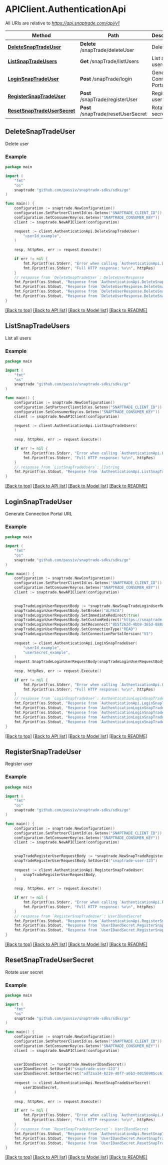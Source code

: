 # APIClient.AuthenticationApi

All URIs are relative to *https://api.snaptrade.com/api/v1*

Method | Path | Description
------------- | ------------- | -------------
[**DeleteSnapTradeUser**](AuthenticationApi.md#DeleteSnapTradeUser) | **Delete** /snapTrade/deleteUser | Delete user
[**ListSnapTradeUsers**](AuthenticationApi.md#ListSnapTradeUsers) | **Get** /snapTrade/listUsers | List all users
[**LoginSnapTradeUser**](AuthenticationApi.md#LoginSnapTradeUser) | **Post** /snapTrade/login | Generate Connection Portal URL
[**RegisterSnapTradeUser**](AuthenticationApi.md#RegisterSnapTradeUser) | **Post** /snapTrade/registerUser | Register user
[**ResetSnapTradeUserSecret**](AuthenticationApi.md#ResetSnapTradeUserSecret) | **Post** /snapTrade/resetUserSecret | Rotate user secret



## DeleteSnapTradeUser

Delete user



### Example

```go
package main

import (
    "fmt"
    "os"
    snaptrade "github.com/passiv/snaptrade-sdks/sdks/go"
)

func main() {
    configuration := snaptrade.NewConfiguration()
    configuration.SetPartnerClientId(os.Getenv("SNAPTRADE_CLIENT_ID"))
    configuration.SetConsumerKey(os.Getenv("SNAPTRADE_CONSUMER_KEY"))
    client := snaptrade.NewAPIClient(configuration)

    request := client.AuthenticationApi.DeleteSnapTradeUser(
        "userId_example",
    )
    
    resp, httpRes, err := request.Execute()

    if err != nil {
        fmt.Fprintf(os.Stderr, "Error when calling `AuthenticationApi.DeleteSnapTradeUser``: %v\n", err)
        fmt.Fprintf(os.Stderr, "Full HTTP response: %v\n", httpRes)
    }
    // response from `DeleteSnapTradeUser`: DeleteUserResponse
    fmt.Fprintf(os.Stdout, "Response from `AuthenticationApi.DeleteSnapTradeUser`: %v\n", resp)
    fmt.Fprintf(os.Stdout, "Response from `DeleteUserResponse.DeleteSnapTradeUser.Status`: %v\n", *resp.Status)
    fmt.Fprintf(os.Stdout, "Response from `DeleteUserResponse.DeleteSnapTradeUser.Detail`: %v\n", *resp.Detail)
    fmt.Fprintf(os.Stdout, "Response from `DeleteUserResponse.DeleteSnapTradeUser.UserId`: %v\n", *resp.UserId)
}
```

[[Back to top]](#) [[Back to API list]](../README.md#documentation-for-api-endpoints)
[[Back to Model list]](../README.md#documentation-for-models)
[[Back to README]](../README.md)


## ListSnapTradeUsers

List all users



### Example

```go
package main

import (
    "fmt"
    "os"
    snaptrade "github.com/passiv/snaptrade-sdks/sdks/go"
)

func main() {
    configuration := snaptrade.NewConfiguration()
    configuration.SetPartnerClientId(os.Getenv("SNAPTRADE_CLIENT_ID"))
    configuration.SetConsumerKey(os.Getenv("SNAPTRADE_CONSUMER_KEY"))
    client := snaptrade.NewAPIClient(configuration)

    request := client.AuthenticationApi.ListSnapTradeUsers(
    )
    
    resp, httpRes, err := request.Execute()

    if err != nil {
        fmt.Fprintf(os.Stderr, "Error when calling `AuthenticationApi.ListSnapTradeUsers``: %v\n", err)
        fmt.Fprintf(os.Stderr, "Full HTTP response: %v\n", httpRes)
    }
    // response from `ListSnapTradeUsers`: []string
    fmt.Fprintf(os.Stdout, "Response from `AuthenticationApi.ListSnapTradeUsers`: %v\n", resp)
}
```

[[Back to top]](#) [[Back to API list]](../README.md#documentation-for-api-endpoints)
[[Back to Model list]](../README.md#documentation-for-models)
[[Back to README]](../README.md)


## LoginSnapTradeUser

Generate Connection Portal URL



### Example

```go
package main

import (
    "fmt"
    "os"
    snaptrade "github.com/passiv/snaptrade-sdks/sdks/go"
)

func main() {
    configuration := snaptrade.NewConfiguration()
    configuration.SetPartnerClientId(os.Getenv("SNAPTRADE_CLIENT_ID"))
    configuration.SetConsumerKey(os.Getenv("SNAPTRADE_CONSUMER_KEY"))
    client := snaptrade.NewAPIClient(configuration)

    
    snapTradeLoginUserRequestBody := *snaptrade.NewSnapTradeLoginUserRequestBody()
    snapTradeLoginUserRequestBody.SetBroker("ALPACA")
    snapTradeLoginUserRequestBody.SetImmediateRedirect(true)
    snapTradeLoginUserRequestBody.SetCustomRedirect("https://snaptrade.com")
    snapTradeLoginUserRequestBody.SetReconnect("8b5f262d-4bb9-365d-888a-202bd3b15fa1")
    snapTradeLoginUserRequestBody.SetConnectionType("READ")
    snapTradeLoginUserRequestBody.SetConnectionPortalVersion("V3")
    
    request := client.AuthenticationApi.LoginSnapTradeUser(
        "userId_example",
        "userSecret_example",
    )
    request.SnapTradeLoginUserRequestBody(snapTradeLoginUserRequestBody)
    
    resp, httpRes, err := request.Execute()

    if err != nil {
        fmt.Fprintf(os.Stderr, "Error when calling `AuthenticationApi.LoginSnapTradeUser``: %v\n", err)
        fmt.Fprintf(os.Stderr, "Full HTTP response: %v\n", httpRes)
    }
    // response from `LoginSnapTradeUser`: AuthenticationLoginSnapTradeUser200Response
    fmt.Fprintf(os.Stdout, "Response from `AuthenticationApi.LoginSnapTradeUser`: %v\n", resp)
    fmt.Fprintf(os.Stdout, "Response from `AuthenticationLoginSnapTradeUser200Response.LoginSnapTradeUser.RedirectURI`: %v\n", *resp.RedirectURI)
    fmt.Fprintf(os.Stdout, "Response from `AuthenticationLoginSnapTradeUser200Response.LoginSnapTradeUser.SessionId`: %v\n", *resp.SessionId)
    fmt.Fprintf(os.Stdout, "Response from `AuthenticationLoginSnapTradeUser200Response.LoginSnapTradeUser.EncryptedSharedKey`: %v\n", *resp.EncryptedSharedKey)
    fmt.Fprintf(os.Stdout, "Response from `AuthenticationLoginSnapTradeUser200Response.LoginSnapTradeUser.EncryptedMessageData`: %v\n", *resp.EncryptedMessageData)
}
```

[[Back to top]](#) [[Back to API list]](../README.md#documentation-for-api-endpoints)
[[Back to Model list]](../README.md#documentation-for-models)
[[Back to README]](../README.md)


## RegisterSnapTradeUser

Register user



### Example

```go
package main

import (
    "fmt"
    "os"
    snaptrade "github.com/passiv/snaptrade-sdks/sdks/go"
)

func main() {
    configuration := snaptrade.NewConfiguration()
    configuration.SetPartnerClientId(os.Getenv("SNAPTRADE_CLIENT_ID"))
    configuration.SetConsumerKey(os.Getenv("SNAPTRADE_CONSUMER_KEY"))
    client := snaptrade.NewAPIClient(configuration)

    
    snapTradeRegisterUserRequestBody := *snaptrade.NewSnapTradeRegisterUserRequestBody()
    snapTradeRegisterUserRequestBody.SetUserId("snaptrade-user-123")
    
    request := client.AuthenticationApi.RegisterSnapTradeUser(
        snapTradeRegisterUserRequestBody,
    )
    
    resp, httpRes, err := request.Execute()

    if err != nil {
        fmt.Fprintf(os.Stderr, "Error when calling `AuthenticationApi.RegisterSnapTradeUser``: %v\n", err)
        fmt.Fprintf(os.Stderr, "Full HTTP response: %v\n", httpRes)
    }
    // response from `RegisterSnapTradeUser`: UserIDandSecret
    fmt.Fprintf(os.Stdout, "Response from `AuthenticationApi.RegisterSnapTradeUser`: %v\n", resp)
    fmt.Fprintf(os.Stdout, "Response from `UserIDandSecret.RegisterSnapTradeUser.UserId`: %v\n", *resp.UserId)
    fmt.Fprintf(os.Stdout, "Response from `UserIDandSecret.RegisterSnapTradeUser.UserSecret`: %v\n", *resp.UserSecret)
}
```

[[Back to top]](#) [[Back to API list]](../README.md#documentation-for-api-endpoints)
[[Back to Model list]](../README.md#documentation-for-models)
[[Back to README]](../README.md)


## ResetSnapTradeUserSecret

Rotate user secret



### Example

```go
package main

import (
    "fmt"
    "os"
    snaptrade "github.com/passiv/snaptrade-sdks/sdks/go"
)

func main() {
    configuration := snaptrade.NewConfiguration()
    configuration.SetPartnerClientId(os.Getenv("SNAPTRADE_CLIENT_ID"))
    configuration.SetConsumerKey(os.Getenv("SNAPTRADE_CONSUMER_KEY"))
    client := snaptrade.NewAPIClient(configuration)

    
    userIDandSecret := *snaptrade.NewUserIDandSecret()
    userIDandSecret.SetUserId("snaptrade-user-123")
    userIDandSecret.SetUserSecret("adf2aa34-8219-40f7-a6b3-60156985cc61")
    
    request := client.AuthenticationApi.ResetSnapTradeUserSecret(
        userIDandSecret,
    )
    
    resp, httpRes, err := request.Execute()

    if err != nil {
        fmt.Fprintf(os.Stderr, "Error when calling `AuthenticationApi.ResetSnapTradeUserSecret``: %v\n", err)
        fmt.Fprintf(os.Stderr, "Full HTTP response: %v\n", httpRes)
    }
    // response from `ResetSnapTradeUserSecret`: UserIDandSecret
    fmt.Fprintf(os.Stdout, "Response from `AuthenticationApi.ResetSnapTradeUserSecret`: %v\n", resp)
    fmt.Fprintf(os.Stdout, "Response from `UserIDandSecret.ResetSnapTradeUserSecret.UserId`: %v\n", *resp.UserId)
    fmt.Fprintf(os.Stdout, "Response from `UserIDandSecret.ResetSnapTradeUserSecret.UserSecret`: %v\n", *resp.UserSecret)
}
```

[[Back to top]](#) [[Back to API list]](../README.md#documentation-for-api-endpoints)
[[Back to Model list]](../README.md#documentation-for-models)
[[Back to README]](../README.md)

